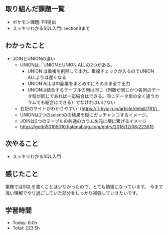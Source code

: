 ## 取り組んだ課題一覧
- ポケモン課題: PR提出
- スッキリわかるSQL入門: section8まで
## わかったこと
- JOINとUNIONの違い
  - UNIONは、UNIONとUNION ALLの2つがある。
     - UNION は重複を削除して出力。重複チェックが入るのでUNION ALLよりは遅くなる
     - UNION ALLは中副業をまとめずにそのまま全て出力
     - UNIONは結合するテーブルの列は同じ（列数が同じかつ各列のデータ型が同じであれば一応結合はできる。同じデータ型の全く違うカラムでも結合はできる）でなければいけない
  - 右記のサイトがわかりやすい（https://it-kyujin.jp/article/detail/791/）
  - UNIONは2つのselectのの結果を縦にガッチャンコするイメージ。
  - JOINは2つのテーブルの共通のカラムを元に横に繋げるイメージ
  - https://gotto50105010.hatenablog.com/entry/2018/12/06/223615
## 次やること
- スッキリわかるSQL入門
## 感じたこと
業務ではSQLを書くことは少なかったので、とても勉強になっています。
今まで浅い理解でやり過ごしていた部分をしっかり補強していきたいです。
## 学習時間
- Today: 8.0h
- Total: 223.5h